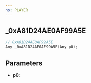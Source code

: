 ```yaml
---
ns: PLAYER
---
```

## _0xA81D24AE0AF99A5E

```c
// 0xA81D24AE0AF99A5E
Any _0xA81D24AE0AF99A5E(Any p0);
```

## Parameters
* **p0**:
